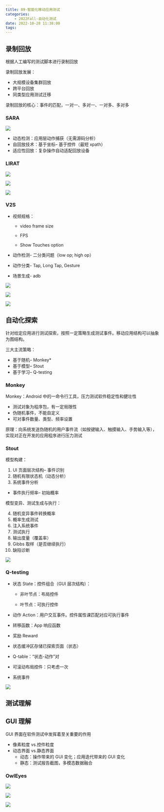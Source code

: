 ```yaml
---
title: 09-智能化移动应用测试
categories:
    - 2022Fall-自动化测试
date: 2022-10-28 11:38:00
tags:
---
```


## 录制回放

根据人工编写的测试脚本进行录制回放

录制回放发展：

-   大规模设备集群回放
-   跨平台回放
-   同类型应用测试迁移

录制回放的核心：事件的匹配，一对一、多对一、一对多、多对多

### SARA

![](09-%E6%99%BA%E8%83%BD%E5%8C%96%E7%A7%BB%E5%8A%A8%E5%BA%94%E7%94%A8%E6%B5%8B%E8%AF%95/image-20221029105735323.png)

-   动态检测：应用层动作捕获（无需源码分析）
-   自回放技术：基于坐标– 基于控件（最短 xpath）
-   适应性回放：复杂操作自动适配回放设备

### LIRAT

![](09-%E6%99%BA%E8%83%BD%E5%8C%96%E7%A7%BB%E5%8A%A8%E5%BA%94%E7%94%A8%E6%B5%8B%E8%AF%95/image-20221029105758946.png)

![](09-%E6%99%BA%E8%83%BD%E5%8C%96%E7%A7%BB%E5%8A%A8%E5%BA%94%E7%94%A8%E6%B5%8B%E8%AF%95/image-20221029105803347.png)

![](09-%E6%99%BA%E8%83%BD%E5%8C%96%E7%A7%BB%E5%8A%A8%E5%BA%94%E7%94%A8%E6%B5%8B%E8%AF%95/image-20221029105807619.png)

### V2S

-   视频规格：

    -   video frame size

    -   FPS

    -   Show Touches option

-   动作检测- 二分类问题（low op; high op）

-   动作分类- Tap, Long Tap, Gesture

-   场景生成- adb

![](09-%E6%99%BA%E8%83%BD%E5%8C%96%E7%A7%BB%E5%8A%A8%E5%BA%94%E7%94%A8%E6%B5%8B%E8%AF%95/image-20221029105819364.png)

![](09-%E6%99%BA%E8%83%BD%E5%8C%96%E7%A7%BB%E5%8A%A8%E5%BA%94%E7%94%A8%E6%B5%8B%E8%AF%95/image-20221029105859559.png)

![](09-%E6%99%BA%E8%83%BD%E5%8C%96%E7%A7%BB%E5%8A%A8%E5%BA%94%E7%94%A8%E6%B5%8B%E8%AF%95/image-20221029105901824.png)

## 自动化探索

针对给定应用进行测试探索，按照一定策略生成测试事件。移动应用结构可以抽象为图结构。

三大主流策略：

-   基于随机– Monkey\*
-   基于模型– Stout
-   基于学习– Q-testing

### Monkey

Monkey：Android 中的一命令行工具，压力测试软件稳定性和健壮性

-   测试对象为程序包，有一定局限性
-   伪随机事件，不能自定义
-   可对事件数量、类型、频率设置

原理：向系统发送伪随机的用户事件流（如按键输入、触摸输入、手势输入等），实现对正在开发的应用程序进行压力测试

### Stout

模型构建：

1. UI 页面层次结构– 事件识别
2. 随机有限状态机（动态分析）
3. 系统事件分析

-   事件执行频率– 初始概率

模型变异、测试生成与执行：

4. 随机变异事件转换概率
5. 概率生成测试
6. 注入系统事件
7. 测试执行
8. 输出度量（覆盖率）
9. Gibbs 取样（是否继续执行）
10. 缺陷诊断

![](09-%E6%99%BA%E8%83%BD%E5%8C%96%E7%A7%BB%E5%8A%A8%E5%BA%94%E7%94%A8%E6%B5%8B%E8%AF%95/image-20221029110351806.png)

### Q-testing

-   状态 State：控件组合（GUI 层次结构）：

    -   非叶节点：布局控件

    -   叶节点：可执行控件

-   动作 Action：用户交互事件。控件属性课匹配对应可执行事件

-   转移函数：App 响应函数

-   奖励 Reward

-   状态缓冲区存储已探索页面（状态）

-   Q-table：“状态-动作”对

-   可滚动布局控件：只考虑一次

-   系统事件

![](09-%E6%99%BA%E8%83%BD%E5%8C%96%E7%A7%BB%E5%8A%A8%E5%BA%94%E7%94%A8%E6%B5%8B%E8%AF%95/image-20221029110525386.png)

## 测试理解

## GUI 理解

GUI 界面在软件测试中发挥着至关重要的作用

-   像素粒度 vs.控件粒度
-   动态界面 vs.静态界面
    -   动态：操作带来的 GUI 变化；应用迭代带来的 GUI 变化
    -   静态：测试报告截图，多模态数据融合

### OwlEyes

![](09-%E6%99%BA%E8%83%BD%E5%8C%96%E7%A7%BB%E5%8A%A8%E5%BA%94%E7%94%A8%E6%B5%8B%E8%AF%95/image-20221029110642698.png)

![](09-%E6%99%BA%E8%83%BD%E5%8C%96%E7%A7%BB%E5%8A%A8%E5%BA%94%E7%94%A8%E6%B5%8B%E8%AF%95/image-20221029110647711.png)

![](09-%E6%99%BA%E8%83%BD%E5%8C%96%E7%A7%BB%E5%8A%A8%E5%BA%94%E7%94%A8%E6%B5%8B%E8%AF%95/image-20221029110653891.png)
